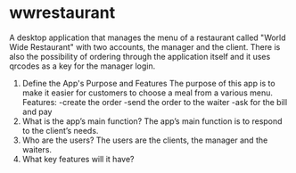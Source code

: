 # wwrestaurant
A desktop application that manages the menu of a restaurant called "World Wide Restaurant" with two accounts, the manager and the client. There is also the possibility of ordering through the application itself and it uses qrcodes as a key for the manager login.


      

1.	Define the App's Purpose and Features
The purpose of this app is to make it easier for customers to choose a meal from a various menu.
Features: -create the order
                  -send the order to the waiter
                  -ask for the bill and pay
2.	What is the app’s main function?
The app’s main function is to respond to the client’s needs. 
3.	Who are the users?
The users are the clients, the manager and the waiters. 
4.	What key features will it have?




